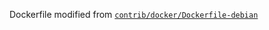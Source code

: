 Dockerfile modified from [`contrib/docker/Dockerfile-debian`](https://github.com/abraunegg/onedrive.git)
